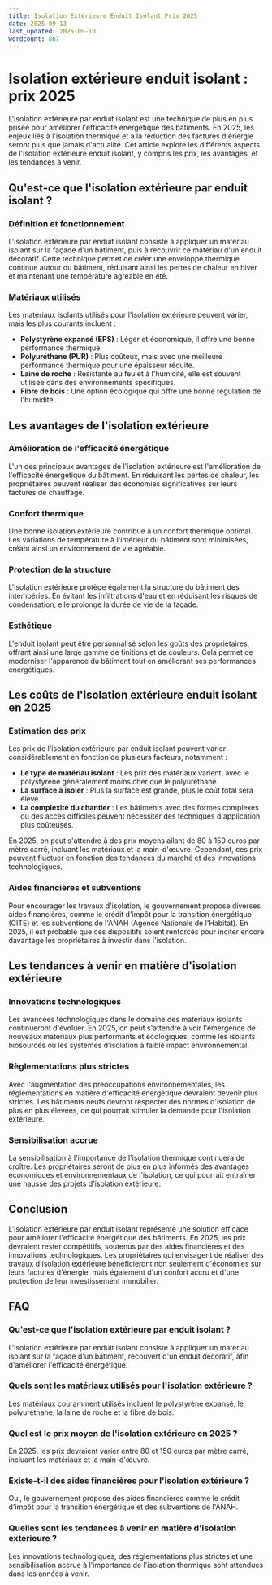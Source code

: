 ```yaml
---
title: Isolation Extérieure Enduit Isolant Prix 2025
date: 2025-09-13
last_updated: 2025-09-13
wordcount: 867
---
```


# Isolation extérieure enduit isolant : prix 2025

L'isolation extérieure par enduit isolant est une technique de plus en plus prisée pour améliorer l'efficacité énergétique des bâtiments. En 2025, les enjeux liés à l'isolation thermique et à la réduction des factures d'énergie seront plus que jamais d'actualité. Cet article explore les différents aspects de l'isolation extérieure enduit isolant, y compris les prix, les avantages, et les tendances à venir.

## Qu'est-ce que l'isolation extérieure par enduit isolant ?

### Définition et fonctionnement

L'isolation extérieure par enduit isolant consiste à appliquer un matériau isolant sur la façade d'un bâtiment, puis à recouvrir ce matériau d'un enduit décoratif. Cette technique permet de créer une enveloppe thermique continue autour du bâtiment, réduisant ainsi les pertes de chaleur en hiver et maintenant une température agréable en été.

### Matériaux utilisés

Les matériaux isolants utilisés pour l'isolation extérieure peuvent varier, mais les plus courants incluent :

- **Polystyrène expansé (EPS)** : Léger et économique, il offre une bonne performance thermique.
- **Polyuréthane (PUR)** : Plus coûteux, mais avec une meilleure performance thermique pour une épaisseur réduite.
- **Laine de roche** : Résistante au feu et à l'humidité, elle est souvent utilisée dans des environnements spécifiques.
- **Fibre de bois** : Une option écologique qui offre une bonne régulation de l'humidité.

## Les avantages de l'isolation extérieure

### Amélioration de l'efficacité énergétique

L'un des principaux avantages de l'isolation extérieure est l'amélioration de l'efficacité énergétique du bâtiment. En réduisant les pertes de chaleur, les propriétaires peuvent réaliser des économies significatives sur leurs factures de chauffage.

### Confort thermique

Une bonne isolation extérieure contribue à un confort thermique optimal. Les variations de température à l'intérieur du bâtiment sont minimisées, créant ainsi un environnement de vie agréable.

### Protection de la structure

L'isolation extérieure protège également la structure du bâtiment des intempéries. En évitant les infiltrations d'eau et en réduisant les risques de condensation, elle prolonge la durée de vie de la façade.

### Esthétique

L'enduit isolant peut être personnalisé selon les goûts des propriétaires, offrant ainsi une large gamme de finitions et de couleurs. Cela permet de moderniser l'apparence du bâtiment tout en améliorant ses performances énergétiques.

## Les coûts de l'isolation extérieure enduit isolant en 2025

### Estimation des prix

Les prix de l'isolation extérieure par enduit isolant peuvent varier considérablement en fonction de plusieurs facteurs, notamment :

- **Le type de matériau isolant** : Les prix des matériaux varient, avec le polystyrène généralement moins cher que le polyuréthane.
- **La surface à isoler** : Plus la surface est grande, plus le coût total sera élevé.
- **La complexité du chantier** : Les bâtiments avec des formes complexes ou des accès difficiles peuvent nécessiter des techniques d'application plus coûteuses.

En 2025, on peut s'attendre à des prix moyens allant de 80 à 150 euros par mètre carré, incluant les matériaux et la main-d'œuvre. Cependant, ces prix peuvent fluctuer en fonction des tendances du marché et des innovations technologiques.

### Aides financières et subventions

Pour encourager les travaux d'isolation, le gouvernement propose diverses aides financières, comme le crédit d'impôt pour la transition énergétique (CITE) et les subventions de l'ANAH (Agence Nationale de l'Habitat). En 2025, il est probable que ces dispositifs soient renforcés pour inciter encore davantage les propriétaires à investir dans l'isolation.

## Les tendances à venir en matière d'isolation extérieure

### Innovations technologiques

Les avancées technologiques dans le domaine des matériaux isolants continueront d'évoluer. En 2025, on peut s'attendre à voir l'émergence de nouveaux matériaux plus performants et écologiques, comme les isolants biosourcés ou les systèmes d'isolation à faible impact environnemental.

### Règlementations plus strictes

Avec l'augmentation des préoccupations environnementales, les réglementations en matière d'efficacité énergétique devraient devenir plus strictes. Les bâtiments neufs devront respecter des normes d'isolation de plus en plus élevées, ce qui pourrait stimuler la demande pour l'isolation extérieure.

### Sensibilisation accrue

La sensibilisation à l'importance de l'isolation thermique continuera de croître. Les propriétaires seront de plus en plus informés des avantages économiques et environnementaux de l'isolation, ce qui pourrait entraîner une hausse des projets d'isolation extérieure.

## Conclusion

L'isolation extérieure par enduit isolant représente une solution efficace pour améliorer l'efficacité énergétique des bâtiments. En 2025, les prix devraient rester compétitifs, soutenus par des aides financières et des innovations technologiques. Les propriétaires qui envisagent de réaliser des travaux d'isolation extérieure bénéficieront non seulement d'économies sur leurs factures d'énergie, mais également d'un confort accru et d'une protection de leur investissement immobilier.

## FAQ

### Qu'est-ce que l'isolation extérieure par enduit isolant ?

L'isolation extérieure par enduit isolant consiste à appliquer un matériau isolant sur la façade d'un bâtiment, recouvert d'un enduit décoratif, afin d'améliorer l'efficacité énergétique.

### Quels sont les matériaux utilisés pour l'isolation extérieure ?

Les matériaux couramment utilisés incluent le polystyrène expansé, le polyuréthane, la laine de roche et la fibre de bois.

### Quel est le prix moyen de l'isolation extérieure en 2025 ?

En 2025, les prix devraient varier entre 80 et 150 euros par mètre carré, incluant les matériaux et la main-d'œuvre.

### Existe-t-il des aides financières pour l'isolation extérieure ?

Oui, le gouvernement propose des aides financières comme le crédit d'impôt pour la transition énergétique et des subventions de l'ANAH.

### Quelles sont les tendances à venir en matière d'isolation extérieure ?

Les innovations technologiques, des réglementations plus strictes et une sensibilisation accrue à l'importance de l'isolation thermique sont attendues dans les années à venir.